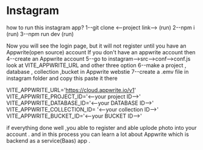 # Instagram

how to run this instagram app?
1--git clone <--project link-->   (run)
2--npm i (run)
3--npm run dev (run)

Now you will see the login page, but it will not register until you have an Appwrite(open source) account 
If you don't have an appwrite account then
4--create an Appwrite account 
5--go to instagram-->src-->conf-->conf.js   look at VITE_APPWRITE_URL and other three option
6--make a project , database , collection ,bucket in Appwrite webstie
7--create a .emv file in instagram folder and copy this paste it there

VITE_APPWRITE_URL='https://cloud.appwrite.io/v1'
VITE_APPWRITE_PROJECT_ID='<--your project ID-->'
VITE_APPWRITE_DATABASE_ID='<--your DATABASE ID-->'
VITE_APPWRITE_COLLECTION_ID= '<--your collection ID-->'
VITE_APPWRITE_BUCKET_ID='<--your BUCKET ID-->'

if everything done well ,you able to register and able uplode photo into your account .
and in this process you can learn a lot about Appwrite which is backend as a service(Baas) app .


